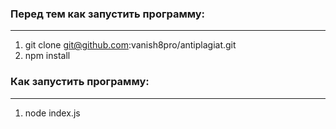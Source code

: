 ### Перед тем как запустить программу:
---
1. git clone git@github.com:vanish8pro/antiplagiat.git
2. npm install

### Как запустить программу:
---
1. node index.js